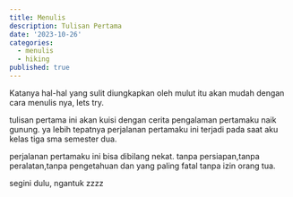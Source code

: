 ```yaml
---
title: Menulis
description: Tulisan Pertama
date: '2023-10-26'
categories:
  - menulis
  - hiking
published: true
---
```


Katanya hal-hal yang sulit diungkapkan oleh mulut itu akan mudah dengan cara menulis nya,
lets try.

tulisan pertama ini akan kuisi dengan cerita pengalaman pertamaku naik gunung.
ya lebih tepatnya perjalanan pertamaku ini terjadi pada saat aku kelas tiga sma semester dua.

perjalanan pertamaku ini bisa dibilang nekat. tanpa persiapan,tanpa peralatan,tanpa pengetahuan dan yang paling fatal tanpa izin orang tua.

<!-- perjalanan ini pertama kali muncul karena ajakan temanku yang kebetulan orang tua nya sedang ingin main ke daerah kaki gunung tersebut. -->

segini dulu, ngantuk zzzz
